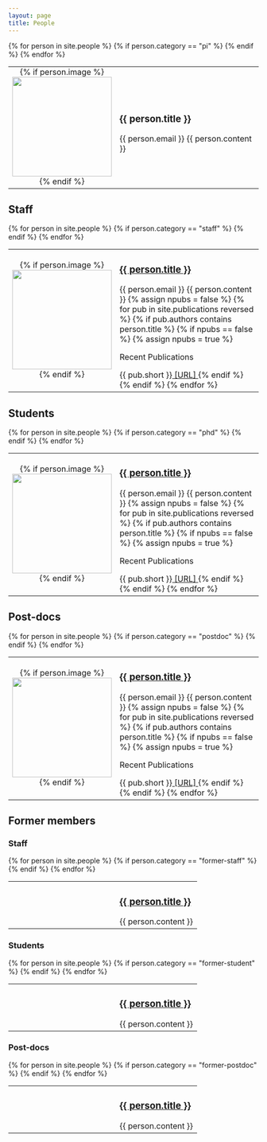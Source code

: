 ```yaml
---
layout: page
title: People
---
```


<table style="width:100%"><tbody>
{% for person in site.people %}
{% if person.category == "pi" %}
	<tr>
	<td style='text-align: center;
	padding-top: 0px;
	width: 200px'>
	{% if person.image %}
	<img src="/assets/people/{{ person.image }}" width="200">
	{% endif %}
	</td>
	<td>
	<h3>{{ person.title }}</h3>
	{{ person.email }}
	{{ person.content }}
	</td>
	</tr>
{% endif %}
{% endfor %}
</tbody></table>

## Staff

<table style="width:100%"><tbody>
{% for person in site.people %}
{% if person.category == "staff" %}
	<tr>
	<td style='text-align: center;
	padding-top: 0px;
	width: 200px'>
	{% if person.image %}
	<img src="/assets/people/{{ person.image }}" width="200">
	{% endif %}
	</td>
	<td>
	<h3><a href="{{ person.website }}">{{ person.title }}</a></h3>
	{{ person.email }}
	{{ person.content }}
	{% assign npubs = false %}
	{% for pub in site.publications reversed %}
	  {% if pub.authors contains person.title %}
	  {% if npubs == false %}
	  {% assign npubs = true %}
	  <p> Recent Publications </p>
	  {{ pub.short }}<a href = "{{ pub.link }}"> [URL] </a>
	  {% endif %}
	  {% endif %}
	{% endfor %}
	</td>
	</tr>
{% endif %}
{% endfor %}
</tbody></table>

## Students

<table style="width:100%"><tbody>
{% for person in site.people %}
{% if person.category == "phd" %}
	<tr>
	<td style='text-align: center;
	padding-top: 0px;
	width: 200px'>
	{% if person.image %}
	<img src="/assets/people/{{ person.image }}" width="200">
	{% endif %}
	</td>
	<td>
	<h3><a href="{{ person.website }}">{{ person.title }}</a></h3>
	{{ person.email }}
	{{ person.content }}
	{% assign npubs = false %}
	{% for pub in site.publications reversed %}
	  {% if pub.authors contains person.title %}
	  {% if npubs == false %}
	  {% assign npubs = true %}
	  <p> Recent Publications </p>
	  {{ pub.short }}<a href = "{{ pub.link }}"> [URL] </a>
	  {% endif %}
	  {% endif %}
	{% endfor %}
	</td>
	</tr>
{% endif %}
{% endfor %}
</tbody></table>

## Post-docs

<table style="width:100%"><tbody>
{% for person in site.people %}
{% if person.category == "postdoc" %}
	<tr>
	<td style='text-align: center;
	padding-top: 0px;
	width: 200px'>
	{% if person.image %}
	<img src="/assets/people/{{ person.image }}" width="200">
	{% endif %}
	</td>
	<td>
	<h3><a href="{{ person.website }}">{{ person.title }}</a></h3>
	{{ person.email }}
	{{ person.content }}
	{% assign npubs = false %}
	{% for pub in site.publications reversed %}
	  {% if pub.authors contains person.title %}
	  {% if npubs == false %}
	  {% assign npubs = true %}
	  <p> Recent Publications </p>
	  {{ pub.short }}<a href = "{{ pub.link }}"> [URL] </a>
	  {% endif %}
	  {% endif %}
	{% endfor %}
	</td>
	</tr>
{% endif %}
{% endfor %}
</tbody></table>

## Former members

### Staff

<table style="width:100%"><tbody>
{% for person in site.people %}
{% if person.category == "former-staff" %}
	<tr>
	<td style='width: 200px'>
	</td>
	<td>
	<h3><a href="{{ person.website }}">{{ person.title }}</a></h3>
	{{ person.content }}
	</td>
	</tr>
{% endif %}
{% endfor %}
</tbody></table>

### Students

<table style="width:100%"><tbody>
{% for person in site.people %}
{% if person.category == "former-student" %}
	<tr>
	<td style='width: 200px'>
	</td>
	<td>
	<h3><a href="{{ person.website }}">{{ person.title }}</a></h3>
	{{ person.content }}
	</td>
	</tr>
{% endif %}
{% endfor %}
</tbody></table>

### Post-docs

<table style="width:100%"><tbody>
{% for person in site.people %}
{% if person.category == "former-postdoc" %}
	<tr>
	<td style='text-align: center;
	padding-top: 0px;
	width: 200px'>
	</td>
	<td>
	<h3><a href="{{ person.website }}">{{ person.title }}</a></h3>
	{{ person.content }}
	</td>
	</tr>
{% endif %}
{% endfor %}
</tbody></table>




